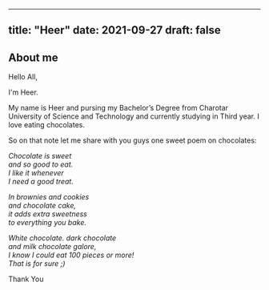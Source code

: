 
---
title: "Heer"
date: 2021-09-27
draft: false
---

## About me
Hello All,

I'm Heer.

My name is Heer and pursing my Bachelor’s Degree from Charotar University of Science and Technology and currently studying in Third year. I love eating chocolates.

So on that note let me share with you guys one sweet poem on chocolates:

*Chocolate is sweet*</br> 
*and so good to eat.*</br>
*I like it whenever*</br>
*I need a good treat.*</br>


*In brownies and cookies*</br>
*and chocolate cake,*</br>
*it adds extra sweetness*</br>
*to 
everything you bake.*</br>

*White chocolate. dark chocolate</br>
 and milk chocolate galore,</br> I know I could eat 
100 pieces or more!</br>
That is for sure ;)*


Thank You
